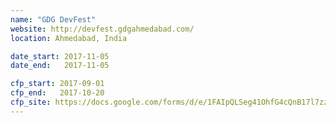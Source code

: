 ```yaml
---
name: "GDG DevFest"
website: http://devfest.gdgahmedabad.com/
location: Ahmedabad, India

date_start: 2017-11-05
date_end:   2017-11-05

cfp_start: 2017-09-01
cfp_end:   2017-10-20
cfp_site: https://docs.google.com/forms/d/e/1FAIpQLSeg41OhfG4cQnB17l7zztuA28S1rOuMH6Q3-VUq94yVoZVu4w/viewform
---
```

